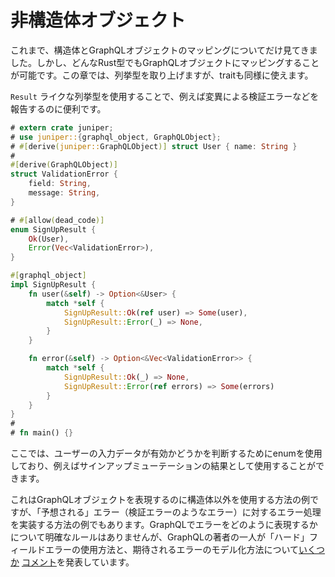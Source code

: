 # 非構造体オブジェクト

これまで、構造体とGraphQLオブジェクトのマッピングについてだけ見てきました。しかし、どんなRust型でもGraphQLオブジェクトにマッピングすることが可能です。この章では、列挙型を取り上げますが、traitも同様に使えます。

`Result` ライクな列挙型を使用することで、例えば変異による検証エラーなどを報告するのに便利です。

```rust
# extern crate juniper;
# use juniper::{graphql_object, GraphQLObject};
# #[derive(juniper::GraphQLObject)] struct User { name: String }
#
#[derive(GraphQLObject)]
struct ValidationError {
    field: String,
    message: String,
}

# #[allow(dead_code)]
enum SignUpResult {
    Ok(User),
    Error(Vec<ValidationError>),
}

#[graphql_object]
impl SignUpResult {
    fn user(&self) -> Option<&User> {
        match *self {
            SignUpResult::Ok(ref user) => Some(user),
            SignUpResult::Error(_) => None,
        }
    }

    fn error(&self) -> Option<&Vec<ValidationError>> {
        match *self {
            SignUpResult::Ok(_) => None,
            SignUpResult::Error(ref errors) => Some(errors)
        }
    }
}
#
# fn main() {}
```

ここでは、ユーザーの入力データが有効かどうかを判断するためにenumを使用しており、例えばサインアップミューテーションの結果として使用することができます。

これはGraphQLオブジェクトを表現するのに構造体以外を使用する方法の例ですが、「予想される」エラー（検証エラーのようなエラー）に対するエラー処理を実装する方法の例でもあります。GraphQLでエラーをどのように表現するかについて明確なルールはありませんが、GraphQLの著者の一人が「ハード」フィールドエラーの使用方法と、期待されるエラーのモデル化方法について[いくつか](https://github.com/facebook/graphql/issues/117#issuecomment-170180628) [コメント](https://github.com/graphql/graphql-js/issues/560#issuecomment-259508214)を発表しています。